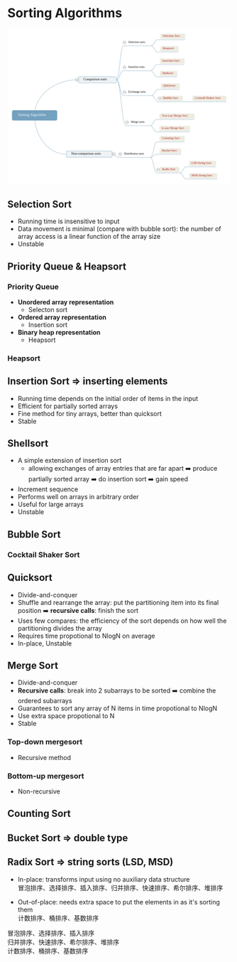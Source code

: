 # Sorting Algorithms
![](img/Sorting+Algorithm.svg)


## Selection Sort
- Running time is insensitive to input
- Data movement is minimal (compare with bubble sort): the number of array access is a linear function of the array size
- Unstable


## Priority Queue & Heapsort
### Priority Queue
- **Unordered array representation**
  - Selecton sort
- **Ordered array representation**
  - Insertion sort
- **Binary heap representation**
  - Heapsort
  
### Heapsort

## Insertion Sort => inserting elements
- Running time depends on the initial order of items in the input
- Efficient for partially sorted arrays
- Fine method for tiny arrays, better than quicksort
- Stable

## Shellsort
- A simple extension of insertion sort  
  - allowing exchanges of array entries that are far apart :arrow_right: produce partially sorted array :arrow_right: do insertion sort :arrow_right: gain speed
- Increment sequence
- Performs well on arrays in arbitrary order
- Useful for large arrays
- Unstable

## Bubble Sort

### Cocktail Shaker Sort

## Quicksort
- Divide-and-conquer
- Shuffle and rearrange the array: put the partitioning item into its final position :arrow_right: **recursive calls**: finish the sort
- Uses few compares: the efficiency of the sort depends on how well the partitioning divides the array
- Requires time propotional to NlogN on average
- In-place, Unstable


## Merge Sort
- Divide-and-conquer
- **Recursive calls**: break into 2 subarrays to be sorted :arrow_right: combine the ordered subarrays
- Guarantees to sort any array of N items in time propotional to NlogN
- Use extra space propotional to N
- Stable

### Top-down mergesort
- Recursive method
### Bottom-up mergesort
- Non-recursive

## Counting Sort

## Bucket Sort => double type

## Radix Sort => string sorts (LSD, MSD)


- In-place: transforms input using no auxiliary data structure  
冒泡排序、选择排序、插入排序、归并排序、快速排序、希尔排序、堆排序  

- Out-of-place: needs extra space to put the elements in as it's sorting them  
计数排序、桶排序、基数排序  

冒泡排序、选择排序、插入排序  
归并排序、快速排序、希尔排序、堆排序  
计数排序、桶排序、基数排序  
